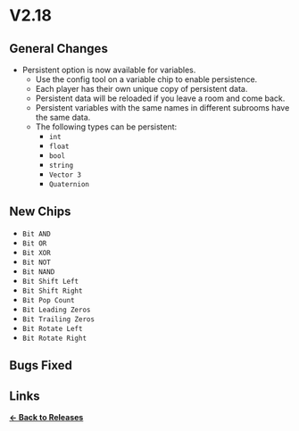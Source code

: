 # V2.18

## General Changes

* Persistent option is now available for variables.
  * Use the config tool on a variable chip to enable persistence.
  * Each player has their own unique copy of persistent data.
  * Persistent data will be reloaded if you leave a room and come back.
  * Persistent variables with the same names in different subrooms have the same data.
  * The following types can be persistent:
    * `int`
    * `float`
    * `bool`
    * `string`
    * `Vector 3`
    * `Quaternion`

## New Chips

* `Bit AND`
* `Bit OR`
* `Bit XOR`
* `Bit NOT`
* `Bit NAND`
* `Bit Shift Left`
* `Bit Shift Right`
* `Bit Pop Count`
* `Bit Leading Zeros`
* `Bit Trailing Zeros`
* `Bit Rotate Left`
* `Bit Rotate Right`

## Bugs Fixed


## Links

**[<- Back to Releases](https://tyleo-rec.github.io/CircuitsV2Resources/releases/)**
